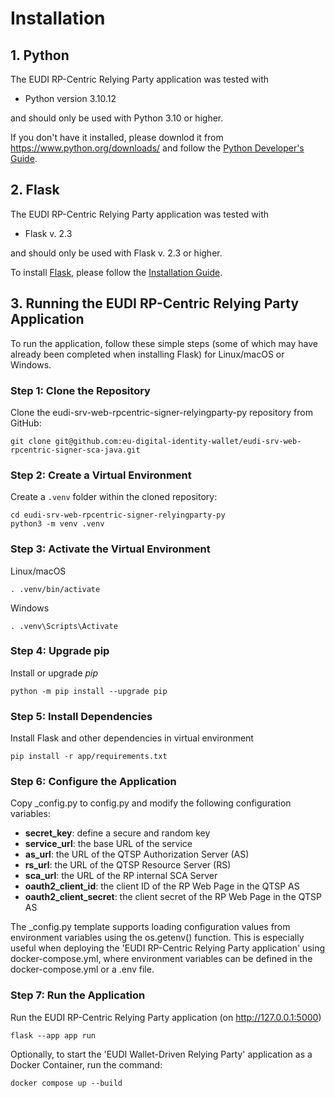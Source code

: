 # Installation

## 1. Python

The EUDI RP-Centric Relying Party application was tested with

- Python version 3.10.12

and should only be used with Python 3.10 or higher.

If you don't have it installed, please downlod it from <https://www.python.org/downloads/> and follow the [Python Developer's Guide](https://devguide.python.org/getting-started/).

## 2. Flask

The EUDI RP-Centric Relying Party application was tested with

- Flask v. 2.3

and should only be used with Flask v. 2.3 or higher.

To install [Flask](https://flask.palletsprojects.com/en/2.3.x/), please follow the [Installation Guide](https://flask.palletsprojects.com/en/2.3.x/installation/).

## 3. Running the EUDI RP-Centric Relying Party Application

To run the application, follow these simple steps (some of which may have already been completed when installing Flask) for Linux/macOS or Windows.

### Step 1: Clone the Repository

Clone the eudi-srv-web-rpcentric-signer-relyingparty-py repository from GitHub:

```shell
git clone git@github.com:eu-digital-identity-wallet/eudi-srv-web-rpcentric-signer-sca-java.git
```

### Step 2: Create a Virtual Environment

Create a `.venv` folder within the cloned repository:

```shell
cd eudi-srv-web-rpcentric-signer-relyingparty-py
python3 -m venv .venv
```

### Step 3: Activate the Virtual Environment

Linux/macOS

```shell
. .venv/bin/activate
```

Windows

```shell
. .venv\Scripts\Activate
```

### Step 4: Upgrade pip

Install or upgrade _pip_

```shell
python -m pip install --upgrade pip
```

### Step 5: Install Dependencies

Install Flask and other dependencies in virtual environment

```shell
pip install -r app/requirements.txt
```

### Step 6: Configure the Application

Copy \_config.py to config.py and modify the following configuration variables:

- **secret_key**: define a secure and random key
- **service_url**: the base URL of the service
- **as_url**: the URL of the QTSP Authorization Server (AS)
- **rs_url**: the URL of the QTSP Resource Server (RS)
- **sca_url**: the URL of the RP internal SCA Server
- **oauth2_client_id**: the client ID of the RP Web Page in the QTSP AS
- **oauth2_client_secret**: the client secret of the RP Web Page in the QTSP AS

The \_config.py template supports loading configuration values from environment variables using the os.getenv() function. 
This is especially useful when deploying the 'EUDI RP-Centric Relying Party application' using docker-compose.yml, where environment variables can be defined in the docker-compose.yml or a .env file.

### Step 7: Run the Application

Run the EUDI RP-Centric Relying Party application (on <http://127.0.0.1:5000>)

```shell
flask --app app run
```

Optionally, to start the 'EUDI Wallet-Driven Relying Party' application as a Docker Container, run the command:
```shell
docker compose up --build
```